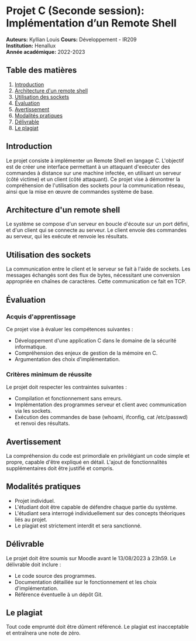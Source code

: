 # Projet C (Seconde session): Implémentation d’un Remote Shell

**Auteurs:** Kyllian Louis 
**Cours:** Développement - IR209  
**Institution:** Henallux  
**Année académique:** 2022-2023  

## Table des matières
1. [Introduction](#introduction)
2. [Architecture d'un remote shell](#architecture-dun-remote-shell)
3. [Utilisation des sockets](#utilisation-des-sockets)
4. [Évaluation](#évaluation)
5. [Avertissement](#avertissement)
6. [Modalités pratiques](#modalités-pratiques)
7. [Délivrable](#délivrable)
8. [Le plagiat](#le-plagiat)

## Introduction
Le projet consiste à implémenter un Remote Shell en langage C. L'objectif est de créer une interface permettant à un attaquant d'exécuter des commandes à distance sur une machine infectée, en utilisant un serveur (côté victime) et un client (côté attaquant). Ce projet vise à démontrer la compréhension de l'utilisation des sockets pour la communication réseau, ainsi que la mise en œuvre de commandes système de base.

## Architecture d'un remote shell
Le système se compose d'un serveur en boucle d'écoute sur un port défini, et d'un client qui se connecte au serveur. Le client envoie des commandes au serveur, qui les exécute et renvoie les résultats.

## Utilisation des sockets
La communication entre le client et le serveur se fait à l'aide de sockets. Les messages échangés sont des flux de bytes, nécessitant une conversion appropriée en chaînes de caractères. Cette communication ce fait en TCP.

## Évaluation
### Acquis d'apprentissage
Ce projet vise à évaluer les compétences suivantes :
- Développement d'une application C dans le domaine de la sécurité informatique.
- Compréhension des enjeux de gestion de la mémoire en C.
- Argumentation des choix d'implémentation.

### Critères minimum de réussite
Le projet doit respecter les contraintes suivantes :
- Compilation et fonctionnement sans erreurs.
- Implémentation des programmes serveur et client avec communication via les sockets.
- Exécution des commandes de base (whoami, ifconfig, cat /etc/passwd) et renvoi des résultats.

## Avertissement
La compréhension du code est primordiale en privilégiant un code simple et propre, capable d'être expliqué en détail. L'ajout de fonctionnalités supplémentaires doit être justifié et compris.

## Modalités pratiques
- Projet individuel.
- L'étudiant doit être capable de défendre chaque partie du système.
- L'étudiant sera interrogé individuellement sur des concepts théoriques liés au projet.
- Le plagiat est strictement interdit et sera sanctionné.

## Délivrable
Le projet doit être soumis sur Moodle avant le 13/08/2023 à 23h59. Le délivrable doit inclure :
- Le code source des programmes.
- Documentation détaillée sur le fonctionnement et les choix d'implémentation.
- Référence éventuelle à un dépôt Git.

## Le plagiat
Tout code emprunté doit être dûment référencé. Le plagiat est inacceptable et entraînera une note de zéro.

